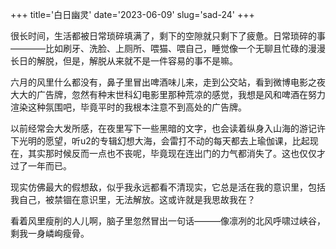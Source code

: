 +++
title='白日幽灵'
date='2023-06-09'
slug='sad-24'
+++

很长时间，生活都被日常琐碎填满了，剩下的空隙就只剩下了疲惫。日常琐碎的事————比如刷牙、洗脸、上厕所、喂猫、喂自己，睡觉像一个无聊且忙碌的漫漫长日的解脱，但是，解脱从来就不是一件容易的事不是嘛。

六月的风里什么都没有，鼻子里冒出啤酒味儿来，走到公交站，看到微博电影之夜大大的广告牌，忽然有种末世科幻电影里那种荒凉的感觉，我想是风和啤酒在努力渲染这种氛围吧，毕竟平时的我根本注意不到高处的广告牌。

以前经常会大发所感，在夜里写下一些黑暗的文字，也会读着纵身入山海的游记许下光明的愿望，听u2的专辑幻想大海，会雷打不动的每天都去上瑜伽课，比起现在，其实那时候反而一点也不丧呢，毕竟现在连出门的力气都消失了。这也仅仅才过了一年而已。

现实仿佛最大的假想敌，似乎我永远都看不清现实，它总是活在我的意识里，包括我自己，被禁锢在意识里，无法解放。这或许就是我思故我在？

看着风里瘦削的人儿啊，脑子里忽然冒出一句话———像凛冽的北风呼啸过峡谷，剩我一身嶙峋瘦骨。